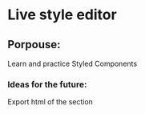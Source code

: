 # Live style editor

## Porpouse:

Learn and practice Styled Components

### Ideas for the future:

Export html of the section
